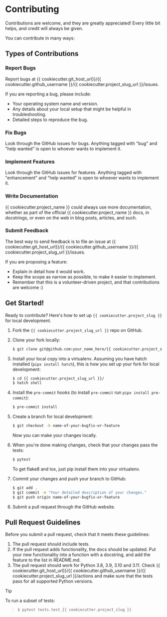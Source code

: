 # Contributing

Contributions are welcome, and they are greatly appreciated! Every little bit
helps, and credit will always be given.

You can contribute in many ways:

## Types of Contributions

### Report Bugs

Report bugs at {{ cookiecutter.git_host_url}}/{{ cookiecutter.github_username }}/{{ cookiecutter.project_slug_url }}/issues.

If you are reporting a bug, please include:

- Your operating system name and version.
- Any details about your local setup that might be helpful in troubleshooting.
- Detailed steps to reproduce the bug.

### Fix Bugs

Look through the GitHub issues for bugs. Anything tagged with "bug" and "help
wanted" is open to whoever wants to implement it.

### Implement Features

Look through the GitHub issues for features. Anything tagged with "enhancement"
and "help wanted" is open to whoever wants to implement it.

### Write Documentation

{{ cookiecutter.project_name }} could always use more documentation, whether as part of the
official {{ cookiecutter.project_name }} docs, in docstrings, or even on the web in blog posts,
articles, and such.

### Submit Feedback

The best way to send feedback is to file an issue at {{ cookiecutter.git_host_url}}/{{ cookiecutter.github_username }}/{{ cookiecutter.project_slug_url }}/issues.

If you are proposing a feature:

- Explain in detail how it would work.
- Keep the scope as narrow as possible, to make it easier to implement.
- Remember that this is a volunteer-driven project, and that contributions
  are welcome :)

## Get Started!

Ready to contribute? Here's how to set up `{{ cookiecutter.project_slug }}` for local development.

1. Fork the `{{ cookiecutter.project_slug_url }}` repo on GitHub.

2. Clone your fork locally:

   ```bash
   $ git clone git@github.com:your_name_here/{{ cookiecutter.project_slug }}.git
   ```

3. Install your local copy into a virtualenv. Assuming you have hatch installed (`pipx install hatch`),
   this is how you set up your fork for local development:

   ```bash
   $ cd {{ cookiecutter.project_slug_url }}/
   $ hatch shell
   ```

4. Install the `pre-commit` hooks (to install `pre-commit` run `pipx install pre-commit`):

   ```bash
   $ pre-commit install
   ```

5. Create a branch for local development:

   ```bash
   $ git checkout -b name-of-your-bugfix-or-feature
   ```

   Now you can make your changes locally.

6. When you're done making changes, check that your changes pass the tests:

   ```bash
   $ pytest
   ```

   To get flake8 and tox, just pip install them into your virtualenv.

7. Commit your changes and push your branch to GitHub:

   ```bash
   $ git add .
   $ git commit -m "Your detailed description of your changes."
   $ git push origin name-of-your-bugfix-or-feature
   ```

8. Submit a pull request through the GitHub website.

## Pull Request Guidelines

Before you submit a pull request, check that it meets these guidelines:

1. The pull request should include tests.
2. If the pull request adds functionality, the docs should be updated. Put
   your new functionality into a function with a docstring, and add the
   feature to the list in README.md.
3. The pull request should work for Python 3.8, 3.9, 3.10 and 3.11. Check
   {{ cookiecutter.git_host_url}}/{{ cookiecutter.github_username }}/{{ cookiecutter.project_slug_url }}/actions
   and make sure that the tests pass for all supported Python versions.

> [!TIP]
> To run a subset of tests:

> ```bash
> $ pytest tests.test_{{ cookiecutter.project_slug }}
> ```

